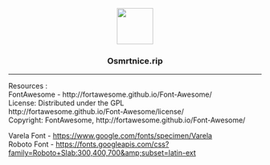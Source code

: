 <p align="center">
  <a href="https://osmrtnice.rip/">
    <img src="https://osmrtnice.rip/wp-content/themes/osmrtnice_li/img/apple.png" alt="" width=72 height=72>
  </a>

  <h3 align="center">Osmrtnice.rip</h3>
<hr>
  <p align="left">Resources :<br>
FontAwesome - http://fortawesome.github.io/Font-Awesome/<br>
License: Distributed under the GPL <br>http://fortawesome.github.io/Font-Awesome/license/<br>
Copyright: FontAwesome, http://fortawesome.github.io/Font-Awesome/<br>

Varela Font - https://www.google.com/fonts/specimen/Varela<br>
Roboto Font - https://fonts.googleapis.com/css?family=Roboto+Slab:300,400,700&amp;subset=latin-ext</p>

